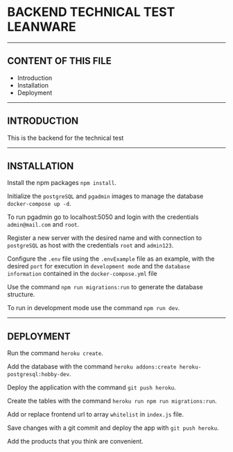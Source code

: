 # BACKEND TECHNICAL TEST LEANWARE

---

## CONTENT OF THIS FILE

* Introduction
* Installation
* Deployment

---

## INTRODUCTION

This is the backend for the technical test

---

## INSTALLATION

Install the npm packages `npm install`.

Initialize the `postgreSQL` and `pgadmin` images to manage the database `docker-compose up -d`.

To run pgadmin go to localhost:5050 and login with the credentials `admin@mail.com` and `root`.

Register a new server with the desired name and with connection to `postgreSQL` as host with the credentials `root` and `admin123`.

Configure the `.env` file using the `.envExample` file as an example, with the desired `port` for execution in `development mode` and the `database information` contained in the `docker-compose.yml` file

Use the command `npm run migrations:run` to generate the database structure.

To run in development mode use the command `npm run dev`.

---

## DEPLOYMENT

Run the command `heroku create`.

Add the database with the command `heroku addons:create heroku-postgresql:hobby-dev`.

Deploy the application with the command `git push heroku`.

Create the tables with the command `heroku run npm run migrations:run`.

Add or replace frontend url to array `whitelist` in  `index.js` file.

Save changes with a git commit and deploy the app with `git push heroku`.

Add the products that you think are convenient.
